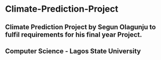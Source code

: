 # Climate-Prediction-Project

## Climate Prediction Project by Segun Olagunju to fulfil requirements for his final year Project.

## Computer Science - Lagos State University

